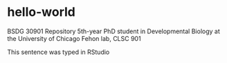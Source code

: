 # hello-world
BSDG 30901 Repository
5th-year PhD student in Developmental Biology at the University of Chicago
Fehon lab, CLSC 901

This sentence was typed in RStudio

